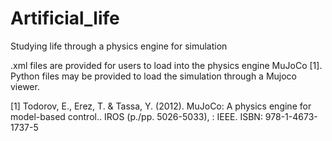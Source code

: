 # Artificial_life
Studying life through a physics engine for simulation

.xml files are provided for users to load into the physics engine MuJoCo [1]. Python files may be provided to load the simulation through a Mujoco viewer.


[1] Todorov, E., Erez, T. & Tassa, Y. (2012). MuJoCo: A physics engine for model-based control.. IROS (p./pp. 5026-5033), : IEEE. ISBN: 978-1-4673-1737-5
